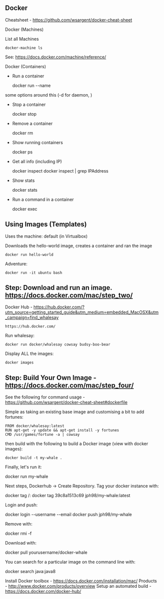 ## Docker

Cheatsheet - https://github.com/wsargent/docker-cheat-sheet

Docker (Machines)

List all Machines

    docker-machine ls
    
See: https://docs.docker.com/machine/reference/
    
Docker (Containers)

* Run a container

    docker run --name <servicename> <imagename>

some options around this (-d for daemon, )

* Stop a container

    docker stop <name>

* Remove a container

    docker rm <name>
    
* Show running containers

    docker ps
    
* Get all info (including IP)

    docker inspect <name>
    docker inspect <name> | grep IPAddress
    
* Show stats

    docker stats <name>
    
* Run a command in a container

    docker exec <command> <name>

Using Images (Templates)
------------------------

Uses the machine: default (in Virtualbox)

Downloads the hello-world image, creates a container and ran the image

	docker run hello-world

Adventure:

	docker run -it ubuntu bash

Step: Download and run an image. https://docs.docker.com/mac/step_two/
----------------------------------------------------------------------

Docker Hub - https://hub.docker.com/?utm_source=getting_started_guide&utm_medium=embedded_MacOSX&utm_campaign=find_whalesay

	https://hub.docker.com/

Run whalesay:

	docker run docker/whalesay cowsay budsy-boo-bear

Display ALL the images:

	docker images

Step: Build Your Own Image - https://docs.docker.com/mac/step_four/
-------------------------------------------------------------------

See the following for command usage - https://github.com/wsargent/docker-cheat-sheet#dockerfile

Simple as taking an existing base image and customising a bit to add fortunes:

	FROM docker/whalesay:latest
	RUN apt-get -y update && apt-get install -y fortunes
	CMD /usr/games/fortune -a | cowsay

then build with the following to build a Docker image (view with docker images):

	docker build -t my-whale .

Finally, let's run it:

  docker run my-whale

Next steps, Dockerhub -> Create Repository.  Tag your docker instance with:

  docker tag <imageid> <accountname>/<dockername>:<versionlabel>
  docker tag 39c8a1513c69 jph98/my-whale:latest
  
Login and push:

  docker login --username <username> --email <email>
  docker push jph98/my-whale
  
Remove with:

  docker rmi -f <imageid>
  
Download with:

   docker pull yourusername/docker-whale
   
You can search for a particular image on the command line with:

  docker search java:java8
  
Install Docker toolbox - https://docs.docker.com/installation/mac/
Products - http://www.docker.com/products/overview
Setup an automated build - https://docs.docker.com/docker-hub/
